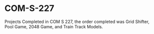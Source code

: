 # COM-S-227
Projects Completed in COM S 227, the order completed was Grid Shifter, Pool Game, 2048 Game, and Train Track Models.

